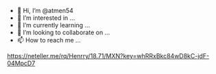 - 👋 Hi, I’m @atmen54
- 👀 I’m interested in ...
- 🌱 I’m currently learning ...
- 💞️ I’m looking to collaborate on ...
- 📫 How to reach me ...

<!---
atmen54/atmen54 is a ✨ special ✨ repository because its `README.md` (this file) appears on your GitHub profile.
You can click the Preview link to take a look at your changes.
--->
https://neteller.me/rq/Henrry/18.71/MXN?key=whRRxBkc84wD8kC-jdF-04MpcD7
